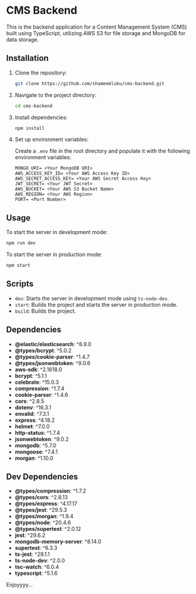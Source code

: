 # CMS Backend

This is the backend application for a Content Management System (CMS) built using TypeScript, utilizing AWS S3 for file storage and MongoDB for data storage.

## Installation

1. Clone the repository:

   ```bash
   git clone https://github.com/shameemluku/cms-backend.git
   ```

2. Navigate to the project directory:

   ```bash
   cd cms-backend
   ```

3. Install dependencies:

   ```bash
   npm install
   ```

4. Set up environment variables:

   Create a `.env` file in the root directory and populate it with the following environment variables:

   ```plaintext
   MONGO_URI= <Your MongoDB URI>
   AWS_ACCESS_KEY_ID= <Your AWS Access Key ID>
   AWS_SECRET_ACCESS_KEY= <Your AWS Secret Access Key>
   JWT_SECRET= <Your JWT Secret>
   AWS_BUCKET= <Your AWS S3 Bucket Name>
   AWS_REGION= <Your AWS Region>
   PORT= <Port Number>
   ```

## Usage

To start the server in development mode:

```bash
npm run dev
```

To start the server in production mode:

```bash
npm start
```

## Scripts

- `dev`: Starts the server in development mode using `ts-node-dev`.
- `start`: Builds the project and starts the server in production mode.
- `build`: Builds the project.

## Dependencies

- **@elastic/elasticsearch**: ^8.9.0
- **@types/bcrypt**: ^5.0.2
- **@types/cookie-parser**: ^1.4.7
- **@types/jsonwebtoken**: ^9.0.6
- **aws-sdk**: ^2.1618.0
- **bcrypt**: ^5.1.1
- **celebrate**: ^15.0.3
- **compression**: ^1.7.4
- **cookie-parser**: ^1.4.6
- **cors**: ^2.8.5
- **dotenv**: ^16.3.1
- **envalid**: ^7.3.1
- **express**: ^4.18.2
- **helmet**: ^7.0.0
- **http-status**: ^1.7.4
- **jsonwebtoken**: ^9.0.2
- **mongodb**: ^5.7.0
- **mongoose**: ^7.4.1
- **morgan**: ^1.10.0

## Dev Dependencies

- **@types/compression**: ^1.7.2
- **@types/cors**: ^2.8.13
- **@types/express**: ^4.17.17
- **@types/jest**: ^29.5.3
- **@types/morgan**: ^1.9.4
- **@types/node**: ^20.4.6
- **@types/supertest**: ^2.0.12
- **jest**: ^29.6.2
- **mongodb-memory-server**: ^8.14.0
- **supertest**: ^6.3.3
- **ts-jest**: ^29.1.1
- **ts-node-dev**: ^2.0.0
- **tsc-watch**: ^6.0.4
- **typescript**: ^5.1.6


Enjoyyyy...